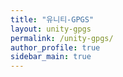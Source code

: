 ```yaml
---
title: "유니티-GPGS"
layout: unity-gpgs
permalink: /unity-gpgs/
author_profile: true
sidebar_main: true
---
```


